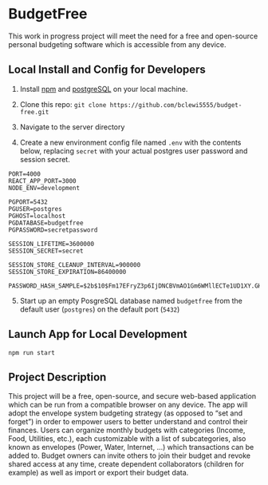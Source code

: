 # BudgetFree

This work in progress project will meet the need for a free and open-source personal budgeting software which is accessible from any device.

## Local Install and Config for Developers

1. Install [npm](https://www.npmjs.com/) and [postgreSQL](https://www.postgresql.org/) on your local machine.

2. Clone this repo: `git clone https://github.com/bclewi5555/budget-free.git`

3. Navigate to the server directory

4. Create a new environment config file named `.env` with the contents below, replacing `secret` with your actual postgres user password and session secret.
```
PORT=4000
REACT_APP_PORT=3000
NODE_ENV=development

PGPORT=5432
PGUSER=postgres
PGHOST=localhost
PGDATABASE=budgetfree
PGPASSWORD=secretpassword

SESSION_LIFETIME=3600000
SESSION_SECRET=secret

SESSION_STORE_CLEANUP_INTERVAL=900000
SESSION_STORE_EXPIRATION=86400000

PASSWORD_HASH_SAMPLE=$2b$10$Fm17EFryZ3p6IjDNCBVmAO1Gm6WMllECTe1UD1XY.GHvFopQFeKRa
```

5. Start up an empty PosgreSQL database named `budgetfree` from the default user (`postgres`) on the default port (`5432`)

## Launch App for Local Development

`npm run start`

## Project Description

This project will be a free, open-source, and secure web-based application which can be run from a compatible browser on any device. The app will adopt the envelope system budgeting strategy (as opposed to “set and forget”) in order to empower users to better understand and control their finances. Users can organize monthly budgets with categories (Income, Food, Utilities, etc.), each customizable with a list of subcategories, also known as envelopes (Power, Water, Internet, ...) which transactions can be added to. Budget owners can invite others to join their budget and revoke shared access at any time, create dependent collaborators (children for example) as well as import or export their budget data.
